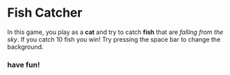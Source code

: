 # Fish Catcher
In this game, you play as a **cat** and try to catch **fish** that are *falling from the sky*. If you catch 10 fish you win! Try pressing the space bar to change the background.
### have fun!

